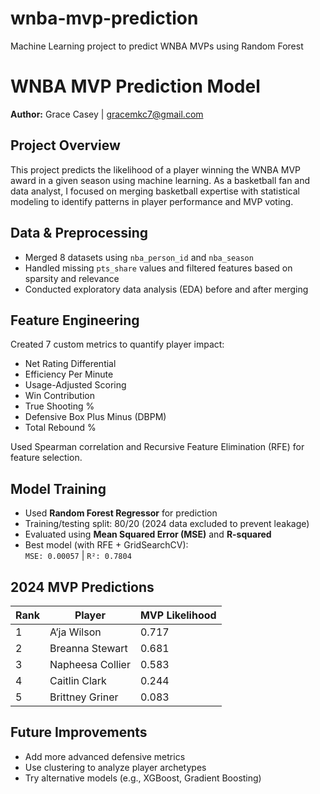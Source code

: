 # wnba-mvp-prediction
Machine Learning project to predict WNBA MVPs using Random Forest

# WNBA MVP Prediction Model

**Author:** Grace Casey | gracemkc7@gmail.com

## Project Overview
This project predicts the likelihood of a player winning the WNBA MVP award in a given season using machine learning. As a basketball fan and data analyst, I focused on merging basketball expertise with statistical modeling to identify patterns in player performance and MVP voting.

## Data & Preprocessing
- Merged 8 datasets using `nba_person_id` and `nba_season`
- Handled missing `pts_share` values and filtered features based on sparsity and relevance
- Conducted exploratory data analysis (EDA) before and after merging

## Feature Engineering
Created 7 custom metrics to quantify player impact:
- Net Rating Differential
- Efficiency Per Minute
- Usage-Adjusted Scoring
- Win Contribution
- True Shooting %
- Defensive Box Plus Minus (DBPM)
- Total Rebound %

Used Spearman correlation and Recursive Feature Elimination (RFE) for feature selection.

## Model Training
- Used **Random Forest Regressor** for prediction
- Training/testing split: 80/20 (2024 data excluded to prevent leakage)
- Evaluated using **Mean Squared Error (MSE)** and **R-squared**
- Best model (with RFE + GridSearchCV):  
  `MSE: 0.00057` | `R²: 0.7804`

## 2024 MVP Predictions
| Rank | Player               | MVP Likelihood |
|------|----------------------|----------------|
| 1    | A’ja Wilson          | 0.717          |
| 2    | Breanna Stewart      | 0.681          |
| 3    | Napheesa Collier     | 0.583          |
| 4    | Caitlin Clark        | 0.244          |
| 5    | Brittney Griner      | 0.083          |

## Future Improvements
- Add more advanced defensive metrics
- Use clustering to analyze player archetypes
- Try alternative models (e.g., XGBoost, Gradient Boosting)
